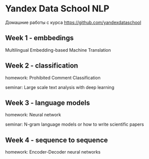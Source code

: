 # Yandex Data School NLP
Домашние работы с курса https://github.com/yandexdataschool

## Week 1 - embbedings
Multilingual Embedding-based Machine Translation 

## Week 2 - classification
homework: Prohibited Comment Classification

seminar: Large scale text analysis with deep learning

## Week 3 - language models
homework: Neural network

seminar: N-gram language models or how to write scientific papers

## Week 4 - sequence to sequence 
homework: Encoder-Decoder neural networks

